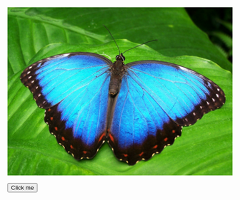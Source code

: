 <html>
<body>
  
<img src="butterfly-142506_1280.jpg">

<button onclick="myFunction()">Click me</button>
<p id="demo"></p>

<script>
function myFunction() {
  document.getElementById("demo").innerHTML = "<img src=\"butterfly-142506_1280.jpg\">";
}
</script>

</body>
</html>
